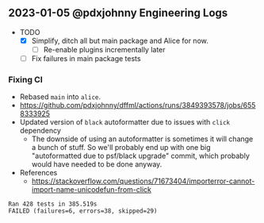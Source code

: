 ## 2023-01-05 @pdxjohnny Engineering Logs

- TODO
  - [x] Simplify, ditch all but main package and Alice for now.
    - [ ] Re-enable plugins incrementally later
  - [ ] Fix failures in main package tests

### Fixing CI

- Rebased `main` into `alice`.
- https://github.com/pdxjohnny/dffml/actions/runs/3849393578/jobs/6558333925
- Updated version of `black` autoformatter due to issues with `click` dependency
  - The downside of using an autoformatter is sometimes it will change a bunch of stuff. So we'll probably end up with one big "autoformatted due to psf/black upgrade" commit, which probably would have needed to be done anyway.
- References
  - https://stackoverflow.com/questions/71673404/importerror-cannot-import-name-unicodefun-from-click

```
Ran 428 tests in 385.519s
FAILED (failures=6, errors=38, skipped=29)
```